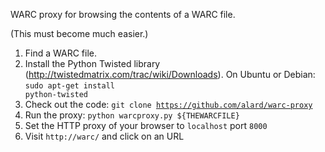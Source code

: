 WARC proxy for browsing the contents of a WARC file.

(This must become much easier.)

1. Find a WARC file.
2. Install the Python Twisted library (http://twistedmatrix.com/trac/wiki/Downloads). On Ubuntu or Debian: <code>sudo apt-get install python-twisted</code>
3. Check out the code: <code>git clone https://github.com/alard/warc-proxy</code>
4. Run the proxy: <code>python warcproxy.py ${THEWARCFILE}</code>
5. Set the HTTP proxy of your browser to <code>localhost</code> port <code>8000</code>
6. Visit <code>http://warc/</code> and click on an URL

